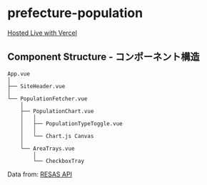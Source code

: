 # prefecture-population

[Hosted Live with Vercel](https://prefecture-population-d933v3h2r-caslindens-projects.vercel.app/)

## Component Structure - コンポーネント構造 

```
App.vue
│
├── SiteHeader.vue
│
└── PopulationFetcher.vue
    │
    ├── PopulationChart.vue
    │   │
    │   ├── PopulationTypeToggle.vue
    │   │
    │   └── Chart.js Canvas
    │
    └── AreaTrays.vue
        │
        └── CheckboxTray
```


Data from: [RESAS API](https://opendata.resas-portal.go.jp/docs/api/v1/index.html)